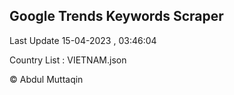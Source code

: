 

## Google Trends Keywords Scraper 
 
Last Update 15-04-2023 , 03:46:04

Country List :
VIETNAM.json



© Abdul Muttaqin 
